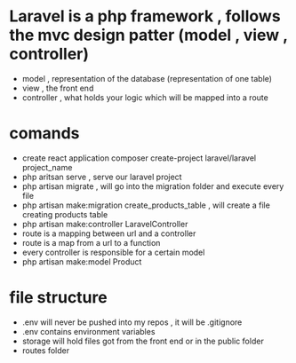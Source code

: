 # Laravel is a php framework , follows the mvc design patter (model , view , controller)
- model , representation of the database (representation of one table)
- view , the front end
- controller , what holds your logic which will be mapped into a route

# comands 
- create react application composer create-project laravel/laravel project_name
- php aritsan serve , serve our laravel project 
- php artisan migrate , will go into the migration folder and execute every file
- php artisan make:migration create_products_table , will create a file creating products table
- php artisan make:controller LaravelController
- route is a mapping between url and a controller
- route is a map from a url to a function
- every controller is responsible for a certain model 
- php artisan make:model Product
# file structure
- .env will never be pushed into my repos , it will be .gitignore
- .env contains environment variables
- storage will hold files got from the front end or in the public folder
- routes folder 